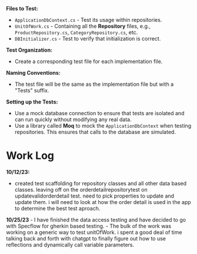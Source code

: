 **Files to Test:**

-   `ApplicationDbContext.cs` - Test its usage within repositories.
-   `UnitOfWork.cs` - Containing all the **Repository** files, e.g., `ProductRepository.cs`, `CategoryRepository.cs`, etc.
-   `DBInitializer.cs` - Test to verify that initialization is correct.

**Test Organization:**

-   Create a corresponding test file for each implementation file.

**Naming Conventions:**

-   The test file will be the same as the implementation file but with a "Tests" suffix.

**Setting up the Tests:**

-   Use a mock database connection to ensure that tests are isolated and can run quickly without modifying any real data.
-   Use a library called **Moq** to mock the `ApplicationDbContext` when testing repositories. This ensures that calls to the database are simulated.

# Work Log
**10/12/23:**
-   created test scaffolding for repository classes and all other data based classes. leaving off on the orderdetailrepositorytest on updatevalidorderdetail test. need to pick properties to update and update them.  i will need to look at how the order detail is used in the app to determine the best test aproach.
  
**10/25/23**
    - I have finished the data access testing and have decided to go with Specflow for gherkin based testing.
    - The bulk of the work was working on a generic way to test unitOfWork. i spent a good deal of time talking back and forth with chatgpt to finally figure out how to use reflections and dynamically call variable parameters.
